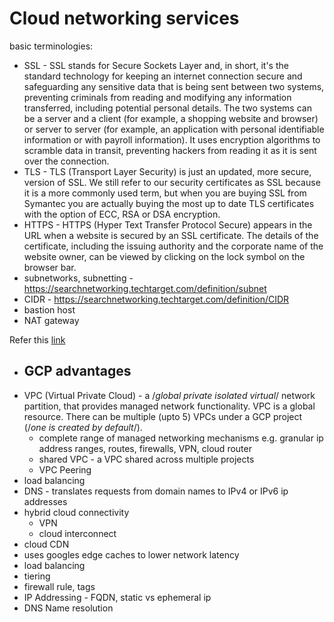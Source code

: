 # Cloud networking services
basic terminologies:
- SSL - SSL stands for Secure Sockets Layer and, in short, it's the standard technology for keeping an internet connection secure and safeguarding any sensitive data that is being sent between two systems, preventing criminals from reading and modifying any information transferred, including potential personal details. The two systems can be a server and a client (for example, a shopping website and browser) or server to server (for example, an application with personal identifiable information or with payroll information). It uses encryption algorithms to scramble data in transit, preventing hackers from reading it as it is sent over the connection.
- TLS - TLS (Transport Layer Security) is just an updated, more secure, version of SSL. We still refer to our security certificates as SSL because it is a more commonly used term, but when you are buying SSL from Symantec you are actually buying the most up to date TLS certificates with the option of ECC, RSA or DSA encryption.
- HTTPS - HTTPS (Hyper Text Transfer Protocol Secure) appears in the URL when a website is secured by an SSL certificate. The details of the certificate, including the issuing authority and the corporate name of the website owner, can be viewed by clicking on the lock symbol on the browser bar.
- subnetworks, subnetting - https://searchnetworking.techtarget.com/definition/subnet
- CIDR - https://searchnetworking.techtarget.com/definition/CIDR
- bastion host
- NAT gateway

Refer this [link](https://www.websecurity.symantec.com/en/in/security-topics/what-is-ssl-tls-https)

- GCP advantages
  - 
- VPC (Virtual Private Cloud) - a /*global private isolated virtual*/ network partition, that provides managed network functionality. VPC is a global resource. There can be multiple (upto 5) VPCs under a GCP project (/*one is created by default*/).
  - complete range of managed networking mechanisms e.g. granular ip address ranges, routes, firewalls, VPN, cloud router
  - shared VPC - a VPC shared across multiple projects
  - VPC Peering
- load balancing
- DNS - translates requests from domain names to IPv4 or IPv6 ip addresses
- hybrid cloud connectivity
  - VPN
  - cloud interconnect
 - cloud CDN
  - uses googles edge caches to lower network latency
 - load balancing
 - tiering
 - firewall rule, tags
 - IP Addressing - FQDN, static vs ephemeral ip
 - DNS Name resolution

